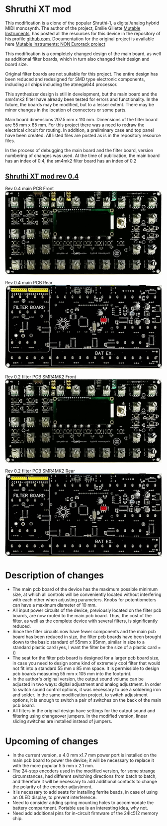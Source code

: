 # Shruthi XT mod

This modification is a clone of the popular Shruthi-1, a digital/analog hybrid MIDI monosynth. The author of the project, Emilie Gillette [Mutable Instruments](https://pichenettes.github.io/mutable-instruments-documentation/), has posted all the resources for this device in the repository of his profile [github.com](https://github.com/pichenettes). Documentation for the original project is available here [Mutable Instruments: NON Eurorack project](https://pichenettes.github.io/mutable-instruments-diy-archive/)

This modification is a completely changed design of the main board, as well as additional filter boards, which in turn also changed their design and board size.

Original filter boards are not suitable for this project. The entire design has been reduced and redesigned for SMD type electronic components, including all chips including the atmega644 processor.

This synthesizer design is still in development, but the main board and the smr4mk2 filter have already been tested for errors and functionality. In the future, the boards may be modified, but to a lesser extent. There may be minor changes in the location of connectors or some parts.

Main board dimensions 207.5 mm x 110 mm. Dimensions of the filter board are 55 mm x 85 mm.
For this project there was a need to redraw the electrical circuit for routing. In addition, a preliminary case and top panel have been created.
All listed files are posted as is in the repository resource files.

In the process of debugging the main board and the filter board, version numbering of changes was used. At the time of publication, the main board has an index of 0.4, the sm4mk2 filter board has an index of 0.2

## [Shruthi XT mod rev 0.4](https://github.com/ibizafm0/shruthi_xt_mod)  
Rev 0.4 main PCB
Front
[![](https://github.com/ibizafm0/shruthi_xt_mod/blob/main/shruthixtmod/mb_shrt_xt_rev0_4_img001.jpg)](https://github.com/ibizafm0/shruthi_xt_mod/blob/main/shruthixtmod/mb_shrt_xt_rev0_4_img001.jpg)

Rev 0.4 main PCB
Rear
[![](https://github.com/ibizafm0/shruthi_xt_mod/blob/main/shruthixtmod/mb_shrt_xt_rev0_4_img003.jpg)](https://github.com/ibizafm0/shruthi_xt_mod/blob/main/shruthixtmod/mb_shrt_xt_rev0_4_img003.jpg)

Rev 0.2 filter PCB SMR4MK2
Front
[![](https://github.com/ibizafm0/shruthi_xt_mod/blob/main/shruthixtmod/mb_shrt_xt_rev0_4_img001.jpg)](https://github.com/ibizafm0/shruthi_xt_mod/blob/main/shruthixtmod/mb_shrt_xt_rev0_4_img001.jpg)

Rev 0.2 filter PCB SMR4MK2
Rear
[![](https://github.com/ibizafm0/shruthi_xt_mod/blob/main/shruthixtmod/mb_shrt_xt_rev0_4_img003.jpg)](https://github.com/ibizafm0/shruthi_xt_mod/blob/main/shruthixtmod/mb_shrt_xt_rev0_4_img003.jpg)

Description of changes
========

- The main pcb board of the device has the maximum possible minimum size, at which all controls will be conveniently located without interfering with each other when adjusting parameters. Knobs for potentiometers can have a maximum diameter of 10 mm.
- All input power circuits of the device, previously located on the filter pcb boards, are now routed to the main pcb board. Thus, the cost of the filter, as well as the complete device with several filters, is significantly reduced.
- Since the filter circuits now have fewer components and the main pcb board has been reduced in size, the filter pcb boards have been brought down to the basic standard of 55mm x 85mm, similar in size to a standard plastic card (yes, I want the filter be the size of a plastic card = ))
- The seat for the filter pcb board is designed for a larger pcb board size, in case you need to design some kind of extremely cool filter that would not fit into a standard 55 mm x 85 mm space. It is permissible to design pcb boards measuring 55 mm x 105 mm into the footprint.
- In the author's original version, the output sound volume can be adjusted in two ways: digital adjustment and analog adjustment. In order to switch sound control options, it was necessary to use a soldering iron and solder. In the same modification project, to switch adjustment options, it is enough to switch a pair of switches on the back of the main pcb board.
- All filters in the original design have settings for the output sound and filtering using changeover jumpers. In the modified version, linear sliding switches are installed instead of jumpers.

Upcoming of changes
========

- In the current version, a 4.0 mm x1.7 mm power port is installed on the main pcb board to power the device; it will be necessary to replace it with the more popular 5.5 mm x 2.1 mm.
- The 24-step encoders used in the modified version, for some strange circumstances, had different switching directions from batch to batch, and therefore it will be necessary to add additional contacts to change the polarity of the encoder adjustment.
- It is necessary to add seats for installing ferrite beads, in case of using an OLED display, to prevent interference.
- Need to consider adding spring mounting holes to accommodate the battery compartment. Portable use is an interesting idea, why not.
- Need add additional pins for in-circuit firmware of the 24lc512 memory chip.

